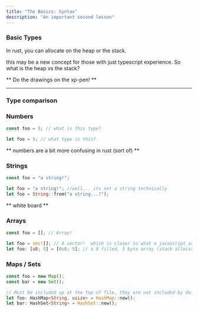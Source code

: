 ```yaml
---
title: "The Basics: Syntax"
description: "An important second lesson"
---
```


### Basic Types
In rust, you can allocate on the heap or the stack.

this may be a new concept for those with just typescript experience.  So what
is the heap vs the stack?

** Do the drawings on the xp-pen! **

---

### Type comparison
### Numbers
```typescript
const foo = 5; // what is this type?
```

```rust
let foo = 5; // what type is this?
```

** numbers are a bit more confusing in rust (sort of) **

### Strings
```typescript
const foo = "a string!";
```

```rust
let foo = "a string!"; //well... its not a string technically
let foo = String::from("a string...?");
```

** white board **

### Arrays
```typescript
const foo = []; // Array!
```

```rust
let foo = vec![]; // A vector!  which is closer to what a javascript array is (heap allocated)
let foo: [u8; 5] = [0u8; 5]; // a 0 filled, 5 byte array (stack allocated)
```

### Maps / Sets
```typescript
const foo = new Map();
const bar = new Set();
```

```rust
// Must be included up at the top of file, they are not included by default
let foo: HashMap<String, usize> = HashMap::new();
let bar: HashSet<String> = HashSet::new();
```

<br />
<br />
<br />
<br />
<br />
<br />
<br />
<br />
<br />
<br />
<br />
<br />
<br />
<br />
<br />
<br />
